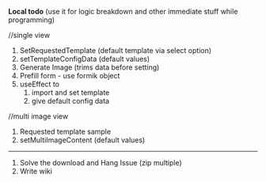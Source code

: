 **Local todo**
(use it for logic breakdown and other immediate stuff while programming)

//single view

1. SetRequestedTemplate (default template via select option)
2. setTemplateConfigData (default values)
3. Generate Image (trims data before setting)
4. Prefill form - use formik object
5. useEffect to
   1. import and set template
   2. give default config data

//multi image view

1. Requested template sample
2. setMultiImageContent (default values)

---

1. Solve the download and Hang Issue (zip multiple)
2. Write wiki
